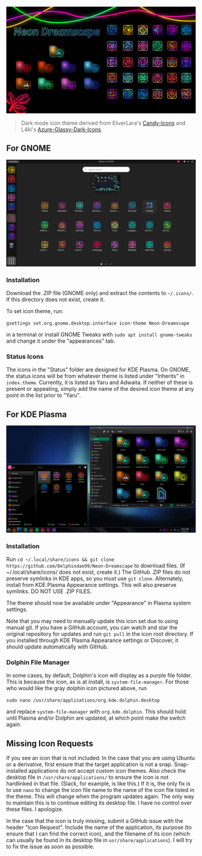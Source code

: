 ![](preview/Preview.jpg)
>Dark mode icon theme derived from EliverLara's [Candy-Icons](https://github.com/EliverLara/candy-icons) and L4ki's [Azure-Glassy-Dark-Icons](https://github.com/L4ki/Azure-Plasma-Themes).

## For GNOME
![](preview/GNOME-2.png)
### Installation
Download the .ZIP file (GNOME only) and extract the contents to `~/.icons/`. If this directory does not exist, create it.

To set icon theme, run:

`gsettings set.org.gnome.desktop.interface icon-theme Neon-Dreamscape`

in a terminal or install GNOME Tweaks with `sudo apt install gnome-tweaks` and change it under the "appearances" tab.

### Status Icons
The icons in the "Status" folder are designed for KDE Plasma. On GNOME, the status icons will be from whatever theme is listed under "Inherits" in `index.theme`. Currently, it is listed as Yaru and Adwaita. If neither of these is present or appealing, simply add the name of the desired icon theme at any point in the list prior to "Yaru".

## For KDE Plasma
![](preview/Plasma.png)
### Installation
Run `cd ~/.local/share/icons && git clone https://github.com/Delphindae99/Neon-Dreamscape` to download files. (If ~/.local/share/icons/ does not exist, create it.) The GitHub .ZIP files do not preserve symlinks in KDE apps, so you must use `git clone`.
Alternately, install from KDE Plasma Appearance settings. This will also preserve symlinks. DO NOT USE .ZIP FILES.

The theme should now be available under "Appearance" in Plasma system settings.

Note that you may need to manually update this icon set due to using manual git. If you have a GitHub account, you can watch and star the original repository for updates and run `git pull` in the icon root directory. If you installed through KDE Plasma Appearance settings or Discover, it should update automatically with GitHub.

### Dolphin File Manager
In some cases, by default, Dolphin's icon will display as a purple file folder. This is because the icon, as is at install, is `system-file-manager`. For those who would like the gray dolphin icon pictured above, run

`sudo nano /usr/share/applications/org.kde.dolphin.desktop`

and replace `system-file-manager` with `org.kde.dolphin`. This should hold until Plasma and/or Dolphin are updated, at which point make the switch again.

## Missing Icon Requests
If you see an icon that is not included:
In the case that you are using Ubuntu or a derivative, first ensure that the target application is not a snap. Snap-installed applications do not accept custom icon themes. Also check the desktop file in `/usr/share/applications/` to ensure the icon is not hardlinked in that file. (Slack, for example, is like this.) If it is, the only fix is to use `nano` to change the icon file name to the name of the icon file listed in the theme. This will change when the program updates again. The only way to maintain this is to continue editing its desktop file. I have no control over these files. I apologize.

In the case that the icon is truly missing, submit a GitHub issue with the header "Icon Request". Include the name of the application, its purpose (to ensure that I can find the correct icon), and the filename of its icon (which can usually be found in its desktop file in `usr/share/applications`). I will try to fix the issue as soon as possible.
